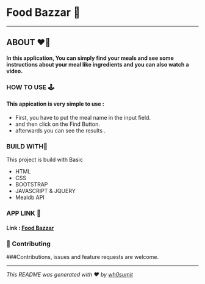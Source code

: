 # Food Bazzar 🍕 
--- 
## ABOUT ❤️‍🔥

#### In this application, You can simply find your meals and see some instructions about your meal like ingredients and you can also watch a video.

### HOW TO USE 🕹️ 

#### This appication is very simple to use :

- First, you have to put the meal name in the input field.
- and then click on the Find Button.
- afterwards you can see the results .


### BUILD WITH🔧

This project is build with Basic 
- HTML 
- CSS
- BOOTSTRAP
- JAVASCRIPT & JQUERY
- Mealdb API 

### APP LINK 🔗
#### Link : 	[Food Bazzar](https://foodbazzar.netlify.app)

### 🤝 Contributing
###Contributions, issues and feature requests are welcome.

---
*This README was generated with ❤️ by [wh0sumit](https://wh0sumit.github.io/)*


